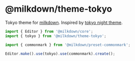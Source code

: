 # @milkdown/theme-tokyo

Tokyo theme for [milkdown](https://milkdown.dev/).
Inspired by [tokyo night theme](https://github.com/enkia/tokyo-night-vscode-theme).

```typescript
import { Editor } from '@milkdown/core';
import { tokyo } from '@milkdown/theme-tokyo';

import { commonmark } from '@milkdown/preset-commonmark';

Editor.make().use(tokyo).use(commonmark).create();
```
